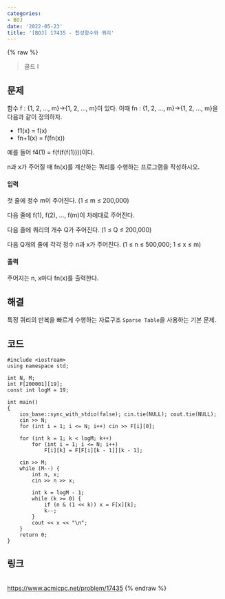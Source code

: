```yaml
---
categories:
- BOJ
date: '2022-05-23'
title: '[BOJ] 17435 - 합성함수와 쿼리'
---
```


{% raw %}
> 골드 I<br>

## 문제
함수 f : {1, 2, ..., m}→{1, 2, ..., m}이 있다. 이때 fn  : {1, 2, ..., m}→{1, 2, ..., m}을 다음과 같이 정의하자.

-   f1(x) = f(x)
-   fn+1(x) = f(fn(x))

예를 들어 f4(1) = f(f(f(f(1))))이다.

n과 x가 주어질 때 fn(x)를 계산하는 쿼리를 수행하는 프로그램을 작성하시오.

#### 입력
첫 줄에 정수 m이 주어진다. (1 ≤ m ≤ 200,000)

다음 줄에 f(1), f(2), ..., f(m)이 차례대로 주어진다.

다음 줄에 쿼리의 개수 Q가 주어진다. (1 ≤ Q ≤ 200,000)

다음 Q개의 줄에 각각 정수 n과 x가 주어진다. (1 ≤ n ≤ 500,000; 1 ≤ x ≤ m)

#### 출력
주어지는 n, x마다 fn(x)를 출력한다.

## 해결
특정 쿼리의 반복을 빠르게 수행하는 자료구조 `Sparse Table`을 사용하는 기본 문제.

## 코드
```
#include <iostream>
using namespace std;

int N, M;
int F[200001][19];
const int logM = 19;

int main()
{
	ios_base::sync_with_stdio(false); cin.tie(NULL); cout.tie(NULL);
	cin >> N;
	for (int i = 1; i <= N; i++) cin >> F[i][0];

	for (int k = 1; k < logM; k++)
		for (int i = 1; i <= N; i++)
			F[i][k] = F[F[i][k - 1]][k - 1];

	cin >> M;
	while (M--) {
		int n, x;
		cin >> n >> x;

		int k = logM - 1;
		while (k >= 0) {
			if (n & (1 << k)) x = F[x][k];
			k--;
		}
		cout << x << "\n";
	}
	return 0;
}
```

## 링크
<br>https://www.acmicpc.net/problem/17435
{% endraw %}